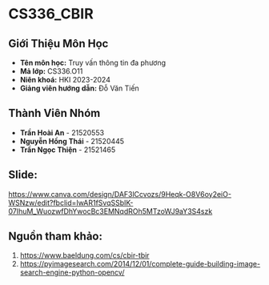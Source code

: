 # CS336_CBIR

## Giới Thiệu Môn Học
- **Tên môn học:** Truy vấn thông tin đa phương
- **Mả lớp:** CS336.O11
- **Niên khoá:** HKI 2023-2024
- **Giảng viên hướng dẫn:** Đỗ Văn Tiến

## Thành Viên Nhóm
- **Trần Hoài An** - 21520553
- **Nguyễn Hồng Thái** - 21520445
- **Trần Ngọc Thiện** - 21521465

## Slide: 
https://www.canva.com/design/DAF3lCcvozs/9Heqk-O8V6oy2eiO-WSNzw/edit?fbclid=IwAR1fSvqSSbIK-07IhuM_WuozwfDhYwocBc3EMNqdROh5MTzoWJ9aY3S4szk

## Nguồn tham khảo: 
1. https://www.baeldung.com/cs/cbir-tbir
2. https://pyimagesearch.com/2014/12/01/complete-guide-building-image-search-engine-python-opencv/
